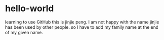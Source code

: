 # hello-world
learning to use GitHub
this is jinjie peng. I am not happy with the name jinjie has been used by other people. so I have to add my family name at the end of my given name.
